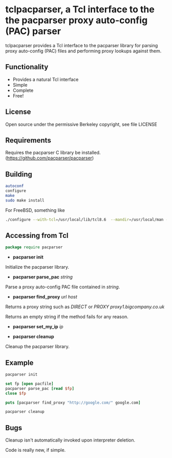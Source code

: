 tclpacparser, a Tcl interface to the the pacparser proxy auto-config (PAC) parser
===

tclpacparser provides a Tcl interface to the pacparser library for parsing proxy auto-config (PAC) files and performing proxy lookups against them.

Functionality
---

- Provides a natural Tcl interface
- Simple
- Complete
- Free!

License
---

Open source under the permissive Berkeley copyright, see file LICENSE

Requirements
---
Requires the pacparser C library be installed. (https://github.com/pacparser/pacparser)

Building
---

```sh
autoconf
configure
make
sudo make install
```

For FreeBSD, something like

```sh
./configure --with-tcl=/usr/local/lib/tcl8.6  --mandir=/usr/local/man --enable-symbols
```

Accessing from Tcl
---

```tcl
package require pacparser
```

* **pacparser init**

Initialize the pacparser library.

* **pacparser parse_pac** *string*

Parse a proxy auto-config PAC file contained in *string*.

* **pacparser find_proxy** *url* *host*

Returns a proxy string such as *DIRECT* or *PROXY proxy1.bigcompany.co.uk*

Returns an empty string if the method fails for any reason.

* **pacparser set_my_ip** *ip*

* **pacparser cleanup**

Cleanup the pacparser library.

Example
---

```tcl
pacparser init

set fp [open pacfile]
pacparser parse_pac [read $fp]
close $fp

puts [pacparser find_proxy "http://google.com/" google.com]

pacparser cleanup
```

Bugs
---

Cleanup isn't automatically invoked upon interpreter deletion.

Code is really new, if simple.
